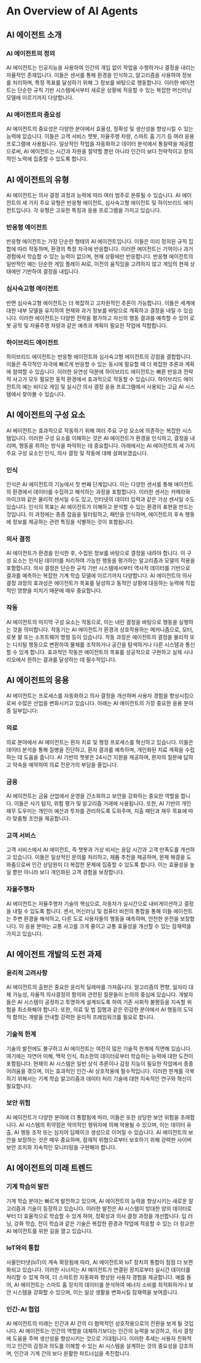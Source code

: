 # An Overview of AI Agents
## AI 에이전트 소개

### AI 에이전트의 정의
AI 에이전트는 인공지능을 사용하여 인간의 개입 없이 작업을 수행하거나 결정을 내리는 자율적인 존재입니다. 이들은 센서를 통해 환경을 인식하고, 알고리즘을 사용하여 정보를 처리하며, 특정 목표를 달성하기 위해 그 정보를 바탕으로 행동합니다. 이러한 에이전트는 단순한 규칙 기반 시스템에서부터 새로운 상황에 적응할 수 있는 복잡한 머신러닝 모델에 이르기까지 다양합니다.

### AI 에이전트의 중요성
AI 에이전트의 중요성은 다양한 분야에서 효율성, 정확성 및 생산성을 향상시킬 수 있는 능력에 있습니다. 이들은 고객 서비스 챗봇, 자율주행 차량, 스마트 홈 기기 등 여러 응용 프로그램에 사용됩니다. 일상적인 작업을 자동화하고 데이터 분석에서 통찰력을 제공함으로써, AI 에이전트는 시간과 자원을 절약할 뿐만 아니라 인간이 보다 전략적이고 창의적인 노력에 집중할 수 있도록 합니다.
## AI 에이전트의 유형

AI 에이전트는 의사 결정 과정과 능력에 따라 여러 범주로 분류될 수 있습니다. AI 에이전트의 세 가지 주요 유형은 반응형 에이전트, 심사숙고형 에이전트 및 하이브리드 에이전트입니다. 각 유형은 고유한 특징과 응용 프로그램을 가지고 있습니다.

### 반응형 에이전트
반응형 에이전트는 가장 단순한 형태의 AI 에이전트입니다. 이들은 미리 정의된 규칙 집합에 따라 작동하며, 환경의 특정 자극에 반응합니다. 이러한 에이전트는 기억이나 과거 경험에서 학습할 수 있는 능력이 없으며, 현재 상황에만 반응합니다. 반응형 에이전트의 일반적인 예는 단순한 게임 플레이 AI로, 이전의 움직임을 고려하지 않고 게임의 현재 상태에만 기반하여 결정을 내립니다.

### 심사숙고형 에이전트
반면 심사숙고형 에이전트는 더 복잡하고 고차원적인 추론이 가능합니다. 이들은 세계에 대한 내부 모델을 유지하여 현재와 과거 정보를 바탕으로 계획하고 결정을 내릴 수 있습니다. 이러한 에이전트는 다양한 전략을 평가하고 자신의 행동 결과를 예측할 수 있어 로봇 공학 및 자율주행 차량과 같은 예측과 계획이 필요한 작업에 적합합니다.

### 하이브리드 에이전트
하이브리드 에이전트는 반응형 에이전트와 심사숙고형 에이전트의 강점을 결합합니다. 이들은 즉각적인 자극에 빠르게 반응할 수 있는 동시에 필요할 때 더 복잡한 추론과 계획에 참여할 수 있습니다. 이러한 유연성 덕분에 하이브리드 에이전트는 빠른 반응과 전략적 사고가 모두 필요한 동적 환경에서 효과적으로 작동할 수 있습니다. 하이브리드 에이전트의 예는 비디오 게임 및 실시간 의사 결정 응용 프로그램에서 사용되는 고급 AI 시스템에서 찾아볼 수 있습니다.
## AI 에이전트의 구성 요소

AI 에이전트는 효과적으로 작동하기 위해 여러 주요 구성 요소에 의존하는 복잡한 시스템입니다. 이러한 구성 요소를 이해하는 것은 AI 에이전트가 환경을 인식하고, 결정을 내리며, 행동을 취하는 방식을 파악하는 데 중요합니다. 아래에서는 AI 에이전트의 세 가지 주요 구성 요소인 인식, 의사 결정 및 작동에 대해 살펴보겠습니다.

### 인식
인식은 AI 에이전트의 기능에서 첫 번째 단계입니다. 이는 다양한 센서를 통해 에이전트의 환경에서 데이터를 수집하고 해석하는 과정을 포함합니다. 이러한 센서는 카메라와 마이크와 같은 물리적 센서일 수도 있고, 인터넷의 데이터 입력과 같은 가상 센서일 수도 있습니다. 인식의 목표는 AI 에이전트가 이해하고 분석할 수 있는 환경의 표현을 만드는 것입니다. 이 과정에는 종종 잡음을 필터링하고, 패턴을 인식하며, 에이전트의 후속 행동에 정보를 제공하는 관련 특징을 식별하는 것이 포함됩니다.

### 의사 결정
AI 에이전트가 환경을 인식한 후, 수집된 정보를 바탕으로 결정을 내려야 합니다. 이 구성 요소는 인식된 데이터를 처리하여 가능한 행동을 평가하는 알고리즘과 모델의 적용을 포함합니다. 의사 결정은 단순한 규칙 기반 시스템에서부터 역사적 데이터를 기반으로 결과를 예측하는 복잡한 기계 학습 모델에 이르기까지 다양합니다. AI 에이전트의 의사 결정 과정의 효과성은 에이전트가 목표를 달성하고 동적인 상황에 대응하는 능력에 직접적인 영향을 미치기 때문에 매우 중요합니다.

### 작동
AI 에이전트의 마지막 구성 요소는 작동으로, 이는 내린 결정을 바탕으로 행동을 실행하는 것을 의미합니다. 작동기는 AI 에이전트가 환경과 상호작용하는 메커니즘으로, 모터, 로봇 팔 또는 소프트웨어 명령 등이 있습니다. 작동 과정은 에이전트의 결정을 물리적 또는 디지털 행동으로 변환하여 물체를 조작하거나 공간을 탐색하거나 다른 시스템과 통신할 수 있게 합니다. 효과적인 작동은 에이전트의 목표를 성공적으로 구현하고 실제 시나리오에서 원하는 결과를 달성하는 데 필수적입니다.
## AI 에이전트의 응용

AI 에이전트는 프로세스를 자동화하고 의사 결정을 개선하며 사용자 경험을 향상시킴으로써 수많은 산업을 변화시키고 있습니다. 아래는 AI 에이전트의 가장 중요한 응용 분야 중 일부입니다:

### 의료
의료 분야에서 AI 에이전트는 환자 치료 및 행정 프로세스를 혁신하고 있습니다. 이들은 데이터 분석을 통해 질병을 진단하고, 환자 결과를 예측하며, 개인화된 치료 계획을 수립하는 데 도움을 줍니다. AI 기반의 챗봇은 24시간 지원을 제공하며, 환자의 질문에 답하고 약속을 예약하여 의료 전문가의 부담을 줄입니다.

### 금융
AI 에이전트는 금융 산업에서 운영을 간소화하고 보안을 강화하는 중요한 역할을 합니다. 이들은 사기 탐지, 위험 평가 및 알고리즘 거래에 사용됩니다. 또한, AI 기반의 개인 재무 도우미는 개인이 예산과 투자를 관리하도록 도와주며, 지출 패턴과 재무 목표에 따라 맞춤형 조언을 제공합니다.

### 고객 서비스
고객 서비스에서 AI 에이전트, 즉 챗봇과 가상 비서는 응답 시간과 고객 만족도를 개선하고 있습니다. 이들은 일상적인 문의를 처리하고, 제품 추천을 제공하며, 문제 해결을 도와줌으로써 인간 상담원이 더 복잡한 문제에 집중할 수 있도록 합니다. 이는 효율성을 높일 뿐만 아니라 보다 개인화된 고객 경험을 보장합니다.

### 자율주행차
AI 에이전트는 자율주행차 기술의 핵심으로, 자동차가 실시간으로 내비게이션하고 결정을 내릴 수 있도록 합니다. 센서, 머신러닝 및 컴퓨터 비전의 통합을 통해 이들 에이전트는 주변 환경을 해석하고, 다른 도로 사용자들의 행동을 예측하며, 안전한 운전을 보장합니다. 이 응용 분야는 교통 사고를 크게 줄이고 교통 효율성을 개선할 수 있는 잠재력을 가지고 있습니다.
## AI 에이전트 개발의 도전 과제

### 윤리적 고려사항
AI 에이전트의 출현은 중요한 윤리적 딜레마를 가져옵니다. 알고리즘의 편향, 일자리 대체 가능성, 자율적 의사결정의 함의와 관련된 질문들이 논의의 중심에 있습니다. 개발자들은 AI 시스템이 공정하고 투명하게 설계되도록 하여 기존 사회적 불평등을 지속할 위험을 최소화해야 합니다. 또한, 의료 및 법 집행과 같은 민감한 분야에서 AI 행동의 도덕적 함의는 개발을 안내할 강력한 윤리적 프레임워크를 필요로 합니다.

### 기술적 한계
기술의 발전에도 불구하고 AI 에이전트는 여전히 많은 기술적 한계에 직면해 있습니다. 여기에는 자연어 이해, 맥락 인식, 최소한의 데이터로부터 학습하는 능력에 대한 도전이 포함됩니다. 현재의 AI 시스템은 일반 상식 추론이나 감정 지능이 필요한 작업에서 종종 어려움을 겪으며, 이는 효과적인 인간-AI 상호작용에 필수적입니다. 이러한 한계를 극복하기 위해서는 기계 학습 알고리즘과 데이터 처리 기술에 대한 지속적인 연구와 혁신이 필요합니다.

### 보안 위험
AI 에이전트가 다양한 분야에 더 통합됨에 따라, 이들은 또한 상당한 보안 위험을 초래합니다. AI 시스템의 취약점은 악의적인 행위자에 의해 악용될 수 있으며, 이는 데이터 유출, AI 행동 조작 또는 심지어 딥페이크 생성으로 이어질 수 있습니다. AI 에이전트의 보안을 보장하는 것은 매우 중요하며, 잠재적 위협으로부터 보호하기 위해 강력한 사이버 보안 조치와 지속적인 모니터링을 구현해야 합니다.
## AI 에이전트의 미래 트렌드

### 기계 학습의 발전
기계 학습 분야는 빠르게 발전하고 있으며, AI 에이전트의 능력을 향상시키는 새로운 알고리즘과 기술이 등장하고 있습니다. 이러한 발전은 AI 시스템이 방대한 양의 데이터로부터 더 효율적으로 학습할 수 있게 하여, 정확성과 의사 결정 과정을 개선합니다. 딥 러닝, 강화 학습, 전이 학습과 같은 기술은 복잡한 환경과 작업에 적응할 수 있는 더 정교한 AI 에이전트를 위한 길을 열고 있습니다.

### IoT와의 통합
사물인터넷(IoT)이 계속 확장됨에 따라, AI 에이전트와 IoT 장치의 통합이 점점 더 보편화되고 있습니다. 이러한 시너지는 AI 에이전트가 연결된 장치로부터 실시간 데이터를 처리할 수 있게 하여, 더 스마트한 자동화와 향상된 사용자 경험을 제공합니다. 예를 들어, AI 에이전트는 스마트 홈 장치의 데이터를 분석하여 에너지 소비를 최적화하거나 보안 시스템을 강화할 수 있으며, 이는 일상 생활을 변화시킬 잠재력을 보여줍니다.

### 인간-AI 협업
AI 에이전트의 미래는 인간과 AI 간의 더 협력적인 상호작용으로의 전환을 보게 될 것입니다. AI 에이전트는 인간의 역할을 대체하기보다는 인간의 능력을 보강하고, 의사 결정에 도움을 주며 생산성을 향상시키는 것으로 기대됩니다. 이러한 추세는 사용자 친화적이고 인간의 감정과 의도를 이해할 수 있는 AI 시스템을 설계하는 것의 중요성을 강조하며, 인간과 기계 간의 보다 원활한 파트너십을 촉진합니다.
